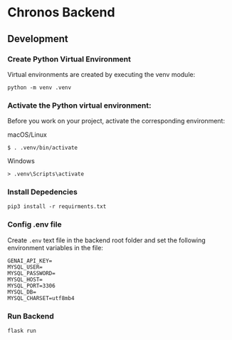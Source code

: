 # Chronos Backend

## Development

### Create Python Virtual Environment

Virtual environments are created by executing the venv module:

```
python -m venv .venv
```

### Activate the Python virtual environment:

Before you work on your project, activate the corresponding environment:

macOS/Linux

```
$ . .venv/bin/activate
```

Windows

```
> .venv\Scripts\activate
```
### Install Depedencies
```
pip3 install -r requirments.txt
```
### Config .env file

Create `.env` text file in the backend root folder and set the following environment variables in the file:

```
GENAI_API_KEY=
MYSQL_USER=
MYSQL_PASSWORD=
MYSQL_HOST=
MYSQL_PORT=3306
MYSQL_DB=
MYSQL_CHARSET=utf8mb4
```

### Run Backend
```
flask run
```
